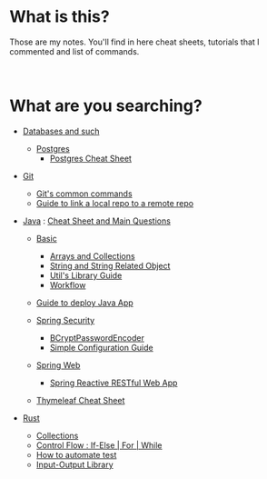 
<h1>What is this?</h1>

Those are my notes. You'll find in here cheat sheets, tutorials that I commented and list of commands.

<br>

<h1> What are you searching? </h1>

* [Databases and such](/db)
    * [Postgres](/db/psql)
        * [Postgres Cheat Sheet](/db/psql/postgresql-cheat-sheet.md)
* [Git](/git)
    * [Git's common commands](/git/git-cheat-sheet.md)
    * [Guide to link a local repo to a remote repo](/git/git-remote-repo.md)

* [Java](/java) : [Cheat Sheet and Main Questions](/java/java-sheat-sheet.md)

    * [Basic](/java/basics)
        * [Arrays and Collections](/java/basics/iterables.md)
        * [String and String Related Object](/java/basics/strings.md)
        * [Util's Library Guide](/java/basics/util.md)
        * [Workflow](/java/basics/workflow.md)
    * [Guide to deploy Java App](/java/deploy.md)
    * [Spring Security](/java/spring-security)
        * [BCryptPasswordEncoder](/java/spring-security/security-and-bcryptencoder.md)
        * [Simple Configuration Guide](/java/spring-security/config-spring-security.md)
        
    * [Spring Web](/java/spring-web)
        * [Spring Reactive RESTful Web App](/java/spring-web/spring-reactive-rest-web-app.md)
    * [Thymeleaf Cheat Sheet](/java/thymeleaf-cheat-sheet.md)
* [Rust](/rust)
    * [Collections](/rust/collections.md)
    * [Control Flow : If-Else | For | While](/rust/control-flow.md)
    * [How to automate test](/rust/test.md)
    * [Input-Output Library](/rust/std::io.md)
